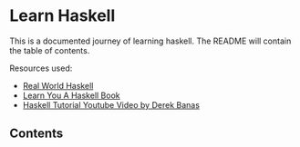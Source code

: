 # Learn Haskell

This is a documented journey of learning haskell. The README will contain the table of contents.

Resources used:

- [Real World Haskell](http://book.realworldhaskell.org/read/index.html)
- [Learn You A Haskell Book](http://learnyouahaskell.com/starting-out)
- [Haskell Tutorial Youtube Video by Derek Banas](https://www.youtube.com/watch?v=02_H3LjqMr8)

## Contents
